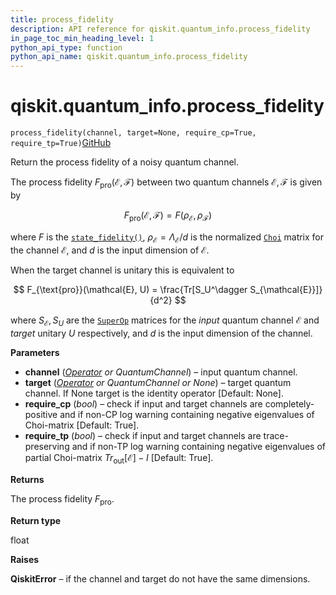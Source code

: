 ```yaml
---
title: process_fidelity
description: API reference for qiskit.quantum_info.process_fidelity
in_page_toc_min_heading_level: 1
python_api_type: function
python_api_name: qiskit.quantum_info.process_fidelity
---
```


# qiskit.quantum\_info.process\_fidelity

<span id="qiskit.quantum_info.process_fidelity" />

`process_fidelity(channel, target=None, require_cp=True, require_tp=True)`[GitHub](https://github.com/qiskit/qiskit/tree/stable/0.23/qiskit/quantum_info/operators/measures.py "view source code")

Return the process fidelity of a noisy quantum channel.

The process fidelity $F_{\text{pro}}(\mathcal{E}, \mathcal{F})$ between two quantum channels $\mathcal{E}, \mathcal{F}$ is given by

$$
F_{\text{pro}}(\mathcal{E}, \mathcal{F})
    = F(\rho_{\mathcal{E}}, \rho_{\mathcal{F}})
$$

where $F$ is the [`state_fidelity()`](qiskit.quantum_info.state_fidelity "qiskit.quantum_info.state_fidelity"), $\rho_{\mathcal{E}} = \Lambda_{\mathcal{E}} / d$ is the normalized [`Choi`](qiskit.quantum_info.Choi "qiskit.quantum_info.Choi") matrix for the channel $\mathcal{E}$, and $d$ is the input dimension of $\mathcal{E}$.

When the target channel is unitary this is equivalent to

$$
F_{\text{pro}}(\mathcal{E}, U)
    = \frac{Tr[S_U^\dagger S_{\mathcal{E}}]}{d^2}
$$

where $S_{\mathcal{E}}, S_{U}$ are the [`SuperOp`](qiskit.quantum_info.SuperOp "qiskit.quantum_info.SuperOp") matrices for the *input* quantum channel $\mathcal{E}$ and *target* unitary $U$ respectively, and $d$ is the input dimension of the channel.

**Parameters**

*   **channel** ([*Operator*](qiskit.quantum_info.Operator "qiskit.quantum_info.Operator") *or QuantumChannel*) – input quantum channel.
*   **target** ([*Operator*](qiskit.quantum_info.Operator "qiskit.quantum_info.Operator") *or QuantumChannel or None*) – target quantum channel. If None target is the identity operator \[Default: None].
*   **require\_cp** (*bool*) – check if input and target channels are completely-positive and if non-CP log warning containing negative eigenvalues of Choi-matrix \[Default: True].
*   **require\_tp** (*bool*) – check if input and target channels are trace-preserving and if non-TP log warning containing negative eigenvalues of partial Choi-matrix $Tr_{\mbox{out}}[\mathcal{E}] - I$ \[Default: True].

**Returns**

The process fidelity $F_{\text{pro}}$.

**Return type**

float

**Raises**

**QiskitError** – if the channel and target do not have the same dimensions.

